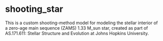# shooting_star

This is a custom shooting-method model for modeling the stellar interior of a zero-age main sequence (ZAMS) 1.33 M_sun star, created as part of AS.171.611: Stellar Structure and Evolution at Johns Hopkins University.

